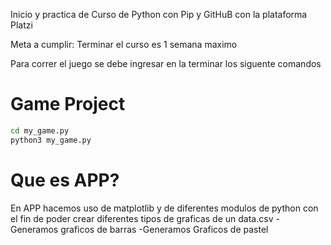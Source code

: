 Inicio y practica de Curso de Python con Pip y GitHuB con la plataforma Platzi

Meta a cumplir: Terminar el curso es 1 semana maximo


Para correr el juego se debe ingresar en la terminar los siguente comandos
# Game Project

```sh
cd my_game.py
python3 my_game.py
```
# Que es APP?
En APP hacemos uso de matplotlib y de diferentes modulos de python con el fin de poder crear diferentes tipos de graficas de un data.csv
-Generamos graficos de barras
-Generamos Graficos de pastel